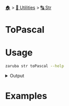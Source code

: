 <!--startTocHeader-->
[🏠](../../README.md) > [🔧 Utilities](../README.md) > [🔠 Str](README.md)
# ToPascal
<!--endTocHeader-->

# Usage

<!--startCode-->
```bash
zaruba str toPascal --help
```
 
<details>
<summary>Output</summary>
 
```````
Turn string into PascalCase

Usage:
  zaruba str toPascal <string> [flags]

Flags:
  -h, --help   help for toPascal
```````
</details>
<!--endCode-->

# Examples



<!--startTocSubtopic-->

<!--endTocSubtopic-->